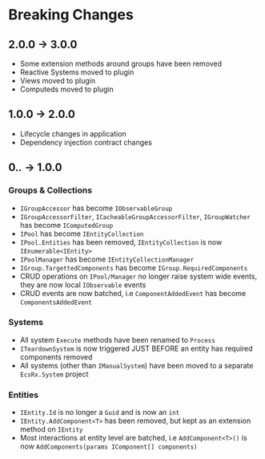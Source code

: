 # Breaking Changes

## 2.0.0 -> 3.0.0

- Some extension methods around groups have been removed
- Reactive Systems moved to plugin
- Views moved to plugin
- Computeds moved to plugin

## 1.0.0 -> 2.0.0

- Lifecycle changes in application
- Dependency injection contract changes

## 0.*.* -> 1.0.0

### Groups & Collections
- `IGroupAccessor` has become `IObservableGroup`
- `IGroupAccessorFilter`, `ICacheableGroupAccessorFilter`, `IGroupWatcher` has become `IComputedGroup`
- `IPool` has become `IEntityCollection`
- `IPool.Entities` has been removed, `IEntityCollection` is now `IEnumerable<IEntity>`
- `IPoolManager` has become `IEntityCollectionManager`
- `IGroup.TargettedComponents` has become `IGroup.RequiredComponents`
- CRUD operations on `IPool/Manager` no longer raise system wide events, they are now local `IObservable` events
- CRUD events are now batched, i.e `ComponentAddedEvent` has become `ComponentsAddedEvent`

### Systems
- All system `Execute` methods have been renamed to `Process`
- `ITeardownSystem` is now triggered JUST BEFORE an entity has required components removed
- All systems (other than `IManualSystem`) have been moved to a separate `EcsRx.System` project

### Entities
- `IEntity.Id` is no longer a `Guid` and is now an `int`
- `IEntity.AddComponent<T>` has been removed, but kept as an extension method on `IEntity`
- Most interactions at entity level are batched, i.e `AddComponent<T>()` is now `AddComponents(params IComponent[] components)`